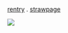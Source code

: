 [rentry](https://rentry.co/oh-arthur) . [strawpage](https://charlieen.straw.page/)

![](https://i.postimg.cc/rc8PzTfQ/x0nwc7plbrs71.jpg)
